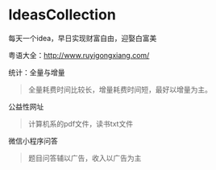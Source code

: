 # IdeasCollection
每天一个idea，早日实现财富自由，迎娶白富美

粤语大全：http://www.ruyigongxiang.com/


统计：全量与增量
>全量耗费时间比较长，增量耗费时间短，最好以增量为主。

公益性网址
>计算机系的pdf文件，读书txt文件

微信小程序问答
>题目问答辅以广告，收入以广告为主
